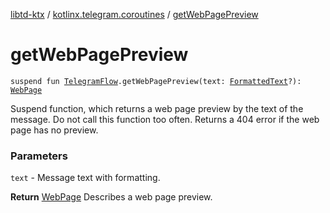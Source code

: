 [libtd-ktx](../index.md) / [kotlinx.telegram.coroutines](index.md) / [getWebPagePreview](./get-web-page-preview.md)

# getWebPagePreview

`suspend fun `[`TelegramFlow`](../kotlinx.telegram.core/-telegram-flow/index.md)`.getWebPagePreview(text: `[`FormattedText`](https://tdlibx.github.io/td/docs/org/drinkless/td/libcore/telegram/TdApi/FormattedText.html)`?): `[`WebPage`](https://tdlibx.github.io/td/docs/org/drinkless/td/libcore/telegram/TdApi/WebPage.html)

Suspend function, which returns a web page preview by the text of the message. Do not call this
function too often. Returns a 404 error if the web page has no preview.

### Parameters

`text` - Message text with formatting.

**Return**
[WebPage](https://tdlibx.github.io/td/docs/org/drinkless/td/libcore/telegram/TdApi/WebPage.html) Describes a web page preview.

